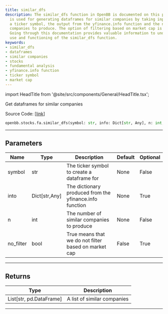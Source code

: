 ```yaml
---
title: similar_dfs
description: The similar_dfs function in OpenBB is documented on this page. This function
  is used for generating dataframes for similar companies by taking inputs such as
  a ticker symbol, the output from the yfinance.info function and the number of similar
  companies to produce. The option of filtering based on market cap is also provided.
  Going through this documentation provides valuable information to understand the
  use and functioning of the similar_dfs function.
keywords:
- similar_dfs
- dataframes
- similar companies
- stocks
- fundamental analysis
- yfinance.info function
- ticker symbol
- market cap
---
```


import HeadTitle from '@site/src/components/General/HeadTitle.tsx';

<HeadTitle title="stocks.fa.similar_dfs - Reference | OpenBB SDK Docs" />

Get dataframes for similar companies

Source Code: [[link](https://github.com/OpenBB-finance/OpenBB/tree/main/openbb_terminal/stocks/fundamental_analysis/dcf_model.py#L468)]

```python
openbb.stocks.fa.similar_dfs(symbol: str, info: Dict[str, Any], n: int, no_filter: bool = False)
```

---

## Parameters

| Name | Type | Description | Default | Optional |
| ---- | ---- | ----------- | ------- | -------- |
| symbol | str | The ticker symbol to create a dataframe for | None | False |
| into | Dict[str,Any] | The dictionary produced from the yfinance.info function | None | True |
| n | int | The number of similar companies to produce | None | False |
| no_filter | bool | True means that we do not filter based on market cap | False | True |


---

## Returns

| Type | Description |
| ---- | ----------- |
| List[str, pd.DataFrame] | A list of similar companies |
---
